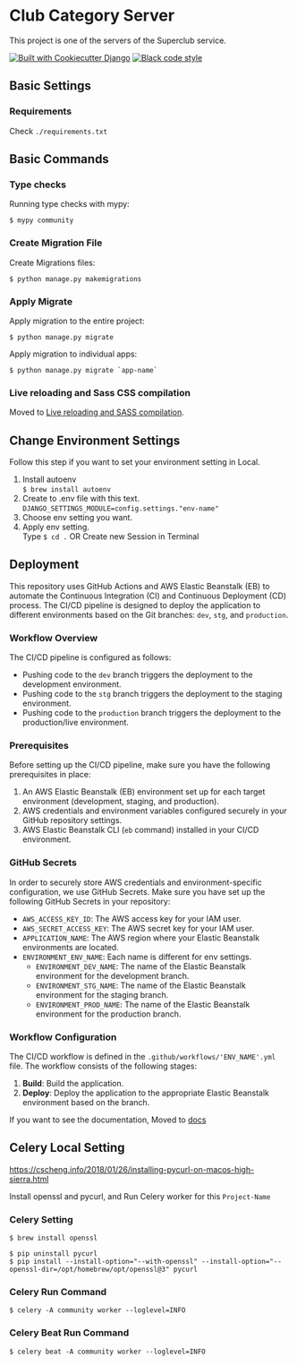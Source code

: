 # Club Category Server

This project is one of the servers of the Superclub service.

[![Built with Cookiecutter Django](https://img.shields.io/badge/built%20with-Cookiecutter%20Django-ff69b4.svg?logo=cookiecutter)](https://github.com/cookiecutter/cookiecutter-django/)
[![Black code style](https://img.shields.io/badge/code%20style-black-000000.svg)](https://github.com/ambv/black)

## Basic Settings

### Requirements
   Check `./requirements.txt`


## Basic Commands

### Type checks

Running type checks with mypy:

    $ mypy community

### Create Migration File

Create Migrations files:

    $ python manage.py makemigrations

### Apply Migrate

Apply migration to the entire project:

    $ python manage.py migrate

Apply migration to individual apps:

    $ python manage.py migrate `app-name`

### Live reloading and Sass CSS compilation

Moved
to [Live reloading and SASS compilation](https://cookiecutter-django.readthedocs.io/en/latest/developing-locally.html#sass-compilation-live-reloading).

## Change Environment Settings

Follow this step if you want to set your environment setting in Local.  
1. Install autoenv  
   `$ brew install autoenv`
2. Create to .env file with this text.  
   `DJANGO_SETTINGS_MODULE=config.settings."env-name"`
3. Choose env setting you want.
4. Apply env setting.  
Type `$ cd .` OR Create new Session in Terminal 


## Deployment
This repository uses GitHub Actions and AWS Elastic Beanstalk (EB) to automate the Continuous Integration (CI) and Continuous Deployment (CD) process. The CI/CD pipeline is designed to deploy the application to different environments based on the Git branches: `dev`, `stg`, and `production`.

### Workflow Overview

The CI/CD pipeline is configured as follows:

- Pushing code to the `dev` branch triggers the deployment to the development environment.
- Pushing code to the `stg` branch triggers the deployment to the staging environment.
- Pushing code to the `production` branch triggers the deployment to the production/live environment.

### Prerequisites

Before setting up the CI/CD pipeline, make sure you have the following prerequisites in place:

1. An AWS Elastic Beanstalk (EB) environment set up for each target environment (development, staging, and production).
2. AWS credentials and environment variables configured securely in your GitHub repository settings.
3. AWS Elastic Beanstalk CLI (`eb` command) installed in your CI/CD environment.

### GitHub Secrets

In order to securely store AWS credentials and environment-specific configuration, we use GitHub Secrets. Make sure you have set up the following GitHub Secrets in your repository:

- `AWS_ACCESS_KEY_ID`: The AWS access key for your IAM user.
- `AWS_SECRET_ACCESS_KEY`: The AWS secret key for your IAM user.
- `APPLICATION_NAME`: The AWS region where your Elastic Beanstalk environments are located.
- `ENVIRONMENT_ENV_NAME`: Each name is different for env settings.
  - `ENVIRONMENT_DEV_NAME`: The name of the Elastic Beanstalk environment for the development branch.
  - `ENVIRONMENT_STG_NAME`: The name of the Elastic Beanstalk environment for the staging branch.
  - `ENVIRONMENT_PROD_NAME`: The name of the Elastic Beanstalk environment for the production branch.


### Workflow Configuration

The CI/CD workflow is defined in the `.github/workflows/'ENV_NAME'.yml` file. The workflow consists of the following stages:

1. **Build**: Build the application.
2. **Deploy**: Deploy the application to the appropriate Elastic Beanstalk environment based on the branch.

If you want to see the documentation, Moved
to [docs](https://docs.aws.amazon.com/ko_kr/elasticbeanstalk/latest/dg/create-deploy-python-django.html)

## Celery Local Setting

https://cscheng.info/2018/01/26/installing-pycurl-on-macos-high-sierra.html

Install openssl and pycurl, and Run Celery worker for this `Project-Name`

### Celery Setting

    $ brew install openssl

    $ pip uninstall pycurl
    $ pip install --install-option="--with-openssl" --install-option="--openssl-dir=/opt/homebrew/opt/openssl@3" pycurl

### Celery Run Command

    $ celery -A community worker --loglevel=INFO

### Celery Beat Run Command

    $ celery beat -A community worker --loglevel=INFO




